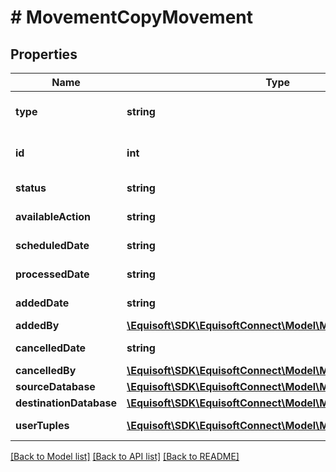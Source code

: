 # # MovementCopyMovement

## Properties

Name | Type | Description | Notes
------------ | ------------- | ------------- | -------------
**type** | **string** |  | [default to 'COPY']
**id** | **int** | Unique numerical identifier. | [optional]
**status** | **string** | Movement status. | [optional]
**availableAction** | **string** | Available action. | [optional]
**scheduledDate** | **string** | Scheduled date. | [optional]
**processedDate** | **string** | Processed date. | [optional]
**addedDate** | **string** | Added date. | [optional]
**addedBy** | [**\Equisoft\SDK\EquisoftConnect\Model\MovementUser**](MovementUser.md) |  | [optional]
**cancelledDate** | **string** | Cancelled date. | [optional]
**cancelledBy** | [**\Equisoft\SDK\EquisoftConnect\Model\MovementUser**](MovementUser.md) |  | [optional]
**sourceDatabase** | [**\Equisoft\SDK\EquisoftConnect\Model\MovementDatabase**](MovementDatabase.md) |  |
**destinationDatabase** | [**\Equisoft\SDK\EquisoftConnect\Model\MovementDatabase**](MovementDatabase.md) |  |
**userTuples** | [**\Equisoft\SDK\EquisoftConnect\Model\MovementUserTuple[]**](MovementUserTuple.md) | List of user tuples. |

[[Back to Model list]](../../README.md#models) [[Back to API list]](../../README.md#endpoints) [[Back to README]](../../README.md)
